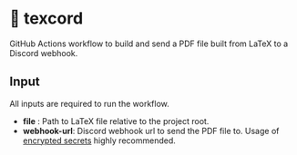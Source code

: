 # 📖 texcord
GitHub Actions workflow to build and send a PDF file built from LaTeX to a Discord webhook.

## Input
All inputs are required to run the workflow.
- **file** : Path to LaTeX file relative to the project root.
- **webhook-url**: Discord webhook url to send the PDF file to. Usage of [encrypted secrets](https://docs.github.com/en/actions/reference/encrypted-secrets) highly recommended.

